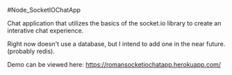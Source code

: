 #Node_SocketIOChatApp

Chat application that utilizes the basics of the socket.io library to create an interative chat experience. 

Right now doesn't use a database, but I intend to add one in the near future. (probably redis).

Demo can be viewed here: https://romansocketiochatapp.herokuapp.com/